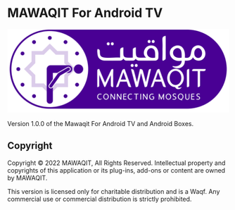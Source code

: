 # MAWAQIT For Android TV
![Mawaqit](assets/img/mawaqit-logo-2022.png "Mawaqit logo")

Version 1.0.0 of the Mawaqit For Android TV and Android Boxes.

## Copyright

Copyright © 2022 MAWAQIT, All Rights Reserved.
Intellectual property and copyrights of this application or its plug-ins, add-ons or content are owned by MAWAQIT.

This version is licensed only for charitable distribution and is a Waqf. Any commercial use or commercial distribution is strictly prohibited.
